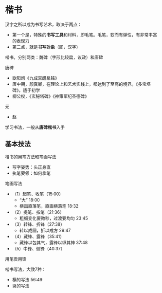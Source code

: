 # 楷书

汉字之所以成为书写艺术，取决于两点：

- 第一个是，特殊的**书写工具**和材料，即毛笔。毛笔，软而有弹性，有非常丰富的表现力
- 第二点，就是**书写对象**（即，汉字）

楷书，分别两类：魏碑（字形比较扁，议政）和唐碑

唐碑

- 欧阳询《九成宫醴泉铭》
- 唐中期，颜真卿，在理论上和艺术实践上，都达到了至高的境界。《多宝塔碑》，适于初学
- 柳公权，《玄秘塔碑》《神策军纪圣德碑》

元

- 赵

学习书法，一般从**唐碑楷书**入手

## 基本技法

楷书的用笔方法和笔画写法

- 写字姿势：头正身直
- 执笔要领：如何拿笔

笔画写法

- （1）起笔、收笔（15:00）
  - “大” 18:00
  - 横画直落笔，直画横落笔 18:32
- （2）提笔、按笔（21:36）
  - 粗细变化要微秒，过渡要均匀 23:45
- （3）转锋、折锋（27:38）
  - 转以成圆，折以成方 29:47
- （4）藏锋、露锋（35:41）
  - 藏锋以包其气，露锋以纵其神 37:48
- （5）中锋、侧锋（40:37）

用笔贵用锋

楷书写法，大致7种：

- 横的写法 56:49
- 竖的写法